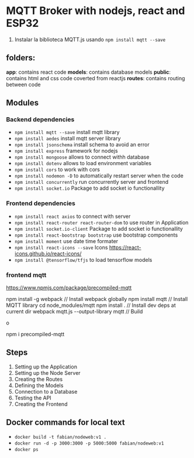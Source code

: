 # MQTT Broker with nodejs, react and ESP32

1. Instalar la biblioteca MQTT.js usando `npm install mqtt --save`

## folders:

**app**: contains react code
**models**: contains database models
**public**: contains html and css code coverted from reactjs
**routes**: contains routing between code

## Modules

### Backend dependencies

-   `npm install mqtt --save` install mqtt library
-   `npm install aedes` install mqtt server library
-   `npm install jsonschema` install schema to avoid an error
-   `npm install express` framework for nodejs
-   `npm install mongoose` allows to connect withh database
-   `npm install dotenv` allows to load environment variables
-   `npm install cors` to work with cors
-   `npm install nodemon -D` to automatically restart server when the code
-   `npm install concurrently` run concurrently server and frontend
-   `npm install socket.io` Package to add socket io functionallity

### Frontend dependencies

-   `npm install react axios` to connect with server
-   `npm install react-router react-router-dom` to use router in Application
-   `npm install socket.io-client` Package to add socket io functionallity
-   `npm install react-bootstrap bootstrap` use bootstrap components
-   `npm install moment` use date time formater
-   `npm install react-icons --save` Icons https://react-icons.github.io/react-icons/
-   `npm install @tensorflow/tfjs` to load tensorflow models

### frontend mqtt 

https://www.npmjs.com/package/precompiled-mqtt

npm install -g webpack                    // Install webpack globally
npm install mqtt                          // Install MQTT library
cd node_modules/mqtt
npm install .                             // Install dev deps at current dir
webpack mqtt.js --output-library mqtt     // Build

o

npm i precompiled-mqtt

## Steps

1. Setting up the Application
2. Setting up the Node Server
3. Creating the Routes
4. Defining the Models
5. Connection to a Database
6. Testing the API
7. Creating the Frontend

## Docker commands for local text

-   `docker build -t fabian/nodeweb:v1 .`
-   `docker run -d -p 3000:3000 -p 5000:5000 fabian/nodeweb:v1`
-   `docker ps`
